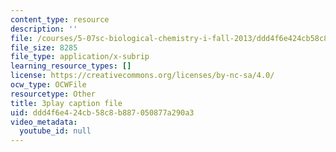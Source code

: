 ```yaml
---
content_type: resource
description: ''
file: /courses/5-07sc-biological-chemistry-i-fall-2013/ddd4f6e424cb58c8b887050877a290a3_w1JYnijqT6A.vtt
file_size: 8285
file_type: application/x-subrip
learning_resource_types: []
license: https://creativecommons.org/licenses/by-nc-sa/4.0/
ocw_type: OCWFile
resourcetype: Other
title: 3play caption file
uid: ddd4f6e4-24cb-58c8-b887-050877a290a3
video_metadata:
  youtube_id: null
---
```

